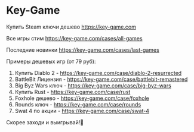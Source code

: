 # Key-Game
Купить Steam ключи дешево https://key-game.com

Все игры стим https://key-game.com/cases/all-games

Последние новинки https://key-game.com/cases/last-games

Примеры дешевых игр (от 79 руб):
1. Купить Diablo 2 - https://key-game.com/case/diablo-2-resurrected
2. BattleBit Лицензия - https://key-game.com/case/battlebit-remastered
3. Big Byz Wars ключ - https://key-game.com/case/big-byz-wars
4. Купить Rust - https://key-game.com/case/rust
5. Foxhole дешево - https://key-game.com/case/foxhole
6. Rounds ключ - https://key-game.com/case/rounds
7. Swat 4 по акции - https://key-game.com/case/swat-4

Скорее заходи и выигрывай!🚀
